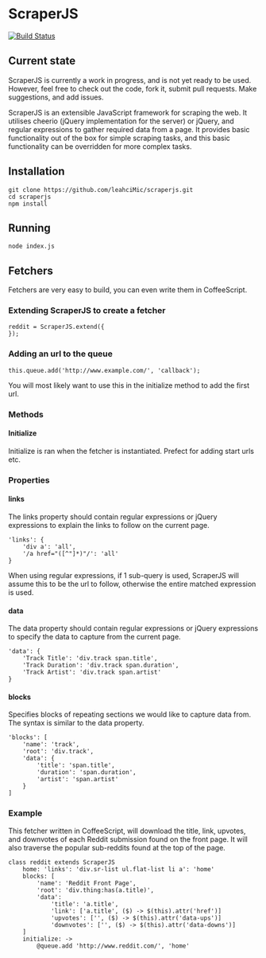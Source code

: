 # ScraperJS

[![Build Status](https://travis-ci.org/leahciMic/scraperjs.png?branch=master)](https://travis-ci.org/leahciMic/scraperjs)

## Current state
ScraperJS is currently a work in progress, and is not yet ready to be used. However, feel free to
check out the code, fork it, submit pull requests. Make suggestions, and add issues.

ScraperJS is an extensible JavaScript framework for scraping the web. It utilises cheerio (jQuery 
implementation for the server) or jQuery, and regular expressions to gather required data from a page. 
It provides basic functionality out of the box for simple scraping tasks, and this basic functionality
can be overridden for more complex tasks.

## Installation
	git clone https://github.com/leahciMic/scraperjs.git
	cd scraperjs
	npm install

## Running
	node index.js

## Fetchers
Fetchers are very easy to build, you can even write them in CoffeeScript.

### Extending ScraperJS to create a fetcher
	reddit = ScraperJS.extend({
	});

### Adding an url to the queue
	this.queue.add('http://www.example.com/', 'callback');
	
You will most likely want to use this in the initialize method to add the first url.

### Methods
#### Initialize
Initialize is ran when the fetcher is instantiated. Prefect for adding start urls etc.

### Properties
#### links
The links property should contain regular expressions or jQuery expressions to explain the links to follow on 
the current page.

	'links': {
		'div a': 'all',
		'/a href="([^"]*)"/': 'all'
	}
When using regular expressions, if 1 sub-query is used, ScraperJS will assume this to be the url to follow,
otherwise the entire matched expression is used.

#### data
The data property should contain regular expressions or jQuery expressions to specify the data to capture from
the current page.

	'data': {
		'Track Title': 'div.track span.title',
		'Track Duration': 'div.track span.duration',
		'Track Artist': 'div.track span.artist'
	}
	
#### blocks
Specifies blocks of repeating sections we would like to capture data from. The syntax is similar to the data property.

	'blocks': [
		'name': 'track',
		'root': 'div.track',
		'data': {
			'title': 'span.title',
			'duration': 'span.duration',
			'artist': 'span.artist'
		}
	]

### Example
This fetcher written in CoffeeScript, will download the title, link, upvotes, and downvotes of each Reddit
submission found on the front page. It will also traverse the popular sub-reddits found at the top of the page.

	class reddit extends ScraperJS
		home: 'links': 'div.sr-list ul.flat-list li a': 'home'
		blocks: [
			'name': 'Reddit Front Page',
			'root': 'div.thing:has(a.title)',
			'data':
				'title': 'a.title',
				'link': ['a.title', ($) -> $(this).attr('href')]
				'upvotes': ['', ($) -> $(this).attr('data-ups')]
				'downvotes': ['', ($) -> $(this).attr('data-downs')]
		]
		initialize: ->
			@queue.add 'http://www.reddit.com/', 'home'
